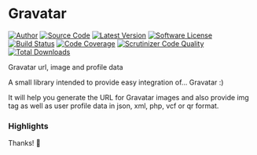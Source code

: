 # Gravatar #

[![Author](http://img.shields.io/badge/author-@ravikumar8-blue.svg?style=flat-square)](https://twitter.com/ravikumar8)
[![Source Code](https://img.shields.io/badge/source-macho-blue.svg?style=flat-square)](https://github.com/ravikumar8/Gravatar)
[![Latest Version](https://img.shields.io/badge/github-release-blue.svg?style=flat-square)](https://github.com/ravikumar8/Gravatar/releases)
[![Software License](https://img.shields.io/badge/license-MIT-brightgreen.svg?style=flat-square)](LICENSE.md)
[![Build Status](https://travis-ci.org/ravikumar8/macho.svg?branch=master&style=flat-square)](https://travis-ci.org/ravikumar8/Gravatar)
[![Code Coverage](https://scrutinizer-ci.com/g/ravikumar8/Gravatar/badges/coverage.png?b=master)](https://scrutinizer-ci.com/g/ravikumar8/Gravatar/?branch=master)
[![Scrutinizer Code Quality](https://scrutinizer-ci.com/g/ravikumar8/Gravatar/badges/quality-score.png?b=master)](https://scrutinizer-ci.com/g/ravikumar8/Gravatar/?branch=master)
[![Total Downloads](https://img.shields.io/packagist/dt/league/plates.svg?style=flat-square)](https://packagist.org/packages/league/plates)

Gravatar url, image and profile data

A small library intended to provide easy integration of... Gravatar :)

It will help you generate the URL for Gravatar images and also provide img tag as well as user profile data in json, xml, php, vcf or qr format.

### Highlights

Thanks! :sparkling_heart:
